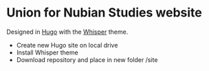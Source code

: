 # Union for Nubian Studies website

Designed in [Hugo](https://gohugo.io/) with the [Whisper](https://themes.gohugo.io/theme/hugo-whisper-theme/) theme.

* Create new Hugo site on local drive
* Install Whisper theme
* Download repository and place in new folder /site
